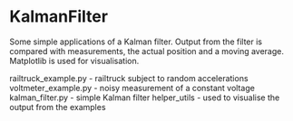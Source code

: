 KalmanFilter
============

Some simple applications of a Kalman filter. Output from the filter is compared with 
measurements, the actual position and a moving average. Matplotlib is used for
visualisation.

railtruck_example.py - railtruck subject to random accelerations
voltmeter_example.py - noisy measurement of a constant voltage
kalman_filter.py - simple Kalman filter
helper_utils - used to visualise the output from the examples

